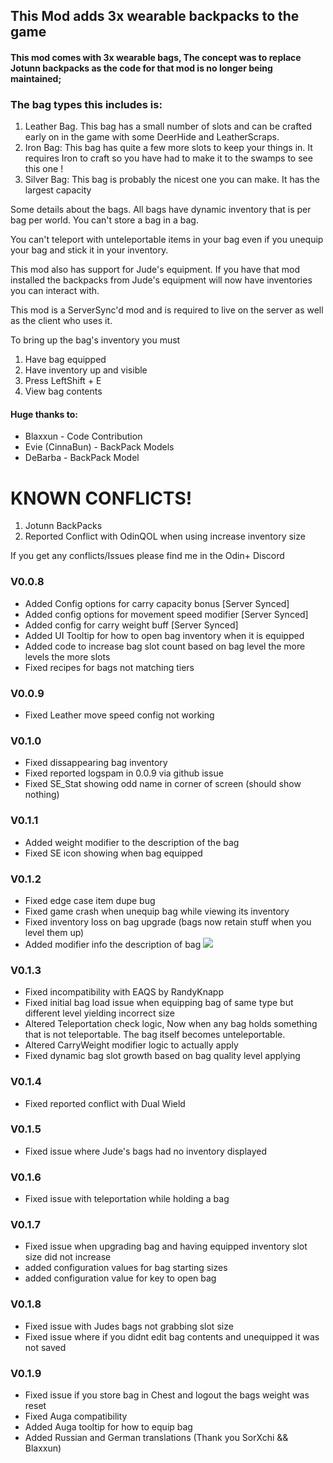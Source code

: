 ## This Mod adds 3x wearable backpacks to the game

#### This mod comes with 3x wearable bags, The concept was to replace Jotunn backpacks as the code for that mod is no longer being maintained;

### The bag types this includes is:
 1) Leather Bag. This bag has a small number of slots and can be crafted early on in the game with some DeerHide and LeatherScraps.
 2) Iron Bag: This bag has quite a few more slots to keep your things in. It requires Iron to craft so you have had to make it to the swamps to see this one !
 3) Silver Bag: This bag is probably the nicest one you can make. It has the largest capacity


Some details about the bags.
All bags have dynamic inventory that is per bag per world.
You can't store a bag in a bag.

You can't teleport with unteleportable items in your bag even if you unequip your bag and stick it in your inventory. 

This mod also has support for Jude's equipment. If you have that mod installed the backpacks from Jude's equipment will now have inventories you can interact with.

This mod is a ServerSync'd mod and is required to live on the server as well as the client who uses it.

To bring up the bag's inventory you must 
1) Have bag equipped
2) Have inventory up and visible
3) Press LeftShift + E 
4) View bag contents


#### Huge thanks to:
* Blaxxun - Code Contribution
* Evie (CinnaBun) - BackPack Models
* DeBarba - BackPack Model


# KNOWN CONFLICTS!
1) Jotunn BackPacks
2) Reported Conflict with OdinQOL when using increase inventory size

If you get any conflicts/Issues please find me in the Odin+ Discord


### V0.0.8
* Added Config options for carry capacity bonus [Server Synced]
* Added config options for movement speed modifier [Server Synced]
* Added config for carry weight buff [Server Synced]
* Added UI Tooltip for how to open bag inventory when it is equipped
* Added code to increase bag slot count based on bag level the more levels the more slots
* Fixed recipes for bags not matching tiers


### V0.0.9
* Fixed Leather move speed config not working

### V0.1.0
* Fixed dissappearing bag inventory
* Fixed reported logspam in 0.0.9 via github issue
* Fixed SE_Stat showing odd name in corner of screen (should show nothing)

### V0.1.1
* Added weight modifier to the description of the bag
* Fixed SE icon showing when bag equipped 

### V0.1.2
* Fixed edge case item dupe bug
* Fixed game crash when unequip bag while viewing its inventory
* Fixed inventory loss on bag upgrade (bags now retain stuff when you level them up)
* Added modifier info the description of bag <img src="https://user-images.githubusercontent.com/67915879/154521277-a89f2893-fadd-42ec-858b-ceacf7ef0417.png">

### V0.1.3
* Fixed incompatibility with EAQS by RandyKnapp
* Fixed initial bag load issue when equipping bag of same type but different level yielding incorrect size
* Altered Teleportation check logic, Now when any bag holds something that is not teleportable. The bag itself becomes unteleportable.
* Altered CarryWeight modifier logic to actually apply 
* Fixed dynamic bag slot growth based on bag quality level applying

### V0.1.4
* Fixed reported conflict with Dual Wield

### V0.1.5
* Fixed issue where Jude's bags had no inventory displayed


### V0.1.6
* Fixed issue with teleportation while holding a bag

### V0.1.7
* Fixed issue when upgrading bag and having equipped inventory slot size did not increase
* added configuration values for bag starting sizes
* added configuration value for key to open bag 

### V0.1.8
* Fixed issue with Judes bags not grabbing slot size
* Fixed issue where if you didnt edit bag contents and unequipped it was not saved

### V0.1.9
* Fixed issue if you store bag in Chest and logout the bags weight was reset
* Fixed Auga compatibility
* Added Auga tooltip for how to equip bag
* Added Russian and German translations (Thank you SorXchi && Blaxxun)